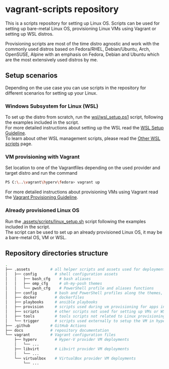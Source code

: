 # vagrant-scripts repository

This is a scripts repository for setting up Linux OS. Scripts can be used for setting up bare-metal Linux OS, provisioning Linux VMs using Vagrant or setting up WSL distros.  

Provisioning scripts are most of the time distro agnostic and work with the commonly used distros based on Fedora/RHEL, Debian/Ubuntu, Arch, OpenSUSE, Alpine with an emphasis on Fedora, Debian and Ubuntu which are the most extensively used distros by me.

## Setup scenarios

Depending on the use case you can use scripts in the repository for different scenarios for setting up your Linux.

### Windows Subsystem for Linux (WSL)

To set up the distro from scratch, run the [wsl/wsl_setup.ps1](wsl/wsl_setup.ps1) script, following the examples included in the script.  
For more detailed instructions about setting up the WSL read the [WSL Setup Guideline](docs/wsl_setup.md).  
To learn about other WSL management scripts, please read the [Other WSL scripts](docs/wsl_scripts.md) page.

### VM provisioning with Vagrant

Set location to one of the Vagrantfiles depending on the used provider and target distro and run the command

``` sh
PS C:\..\vagrant\hyperv\fedora> vagrant up
```

For more detailed instructions about provisioning VMs using Vagrant read the [Vagrant Provisioning Guideline](docs/vagrant.md).

### Already provisioned Linux OS

Run the [.assets/scripts/linux_setup.sh](.assets/scripts/linux_setup.sh) script following the examples included in the script.  
The script can be used to set up an already provisioned Linux OS, it may be a bare-metal OS, VM or WSL.

## Repository directories structure

``` sh
.
├── .assets         # all helper scripts and assets used for deployments
│   ├── config        # shell configuration assets
│   │   ├── bash_cfg    # bash aliases
│   │   ├── omp_cfg     # oh-my-posh themes
│   │   └── pwsh_cfg    # PowerShell profile and aliases functions
│   ├── config        # bash and PowerShell profiles along the themes, aliases, etc...
│   ├── docker        # dockerfiles
│   ├── playbooks     # ansible playbooks
│   ├── provision     # scripts used during vm provisioning for apps install, os setup, etc...
│   ├── scripts       # other scripts not used for setting up VMs or WSLs.
│   ├── tools         # tools scripts not related to Linux provisioning
│   └── trigger       # scripts used externally to setup the VM in hypervisor, etc...
├── .github         # GitHub Actions
├── docs            # repository documentation
└── vagrant         # Vagrant configuration files
    ├── hyperv        # Hyper-V provider VM deployments
    │   └── ...
    ├── libvirt       # Libvirt provider VM deployments
    │   └── ...
    └── virtualbox    # VirtualBox provider VM deployments
        └── ...
```
